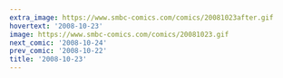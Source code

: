 ```yaml
---
extra_image: https://www.smbc-comics.com/comics/20081023after.gif
hovertext: '2008-10-23'
image: https://www.smbc-comics.com/comics/20081023.gif
next_comic: '2008-10-24'
prev_comic: '2008-10-22'
title: '2008-10-23'
---
```


